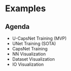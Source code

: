 # Examples
## Agenda
* U-CapsNet Training (MVP)
* UNet Training (SOTA)
* CapsNet Training
* NN Visualization
* Dataset Visualization
* IO Visualization
